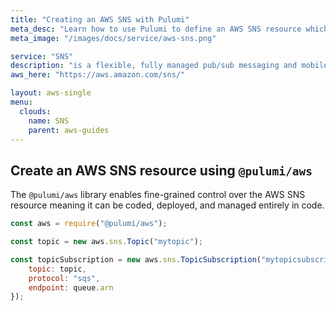 ```yaml
---
title: "Creating an AWS SNS with Pulumi"
meta_desc: "Learn how to use Pulumi to define an AWS SNS resource which can then be deployed to AWS and managed as infrastructure as code."
meta_image: "/images/docs/service/aws-sns.png"

service: "SNS"
description: "is a flexible, fully managed pub/sub messaging and mobile notifications service for coordinating the delivery of messages to subscribing endpoints and clients"
aws_here: "https://aws.amazon.com/sns/"

layout: aws-single
menu:
  clouds:
    name: SNS
    parent: aws-guides
---
```


## Create an AWS SNS resource using `@pulumi/aws`

The `@pulumi/aws` library enables fine-grained control over the AWS SNS resource meaning it can be coded, deployed, and managed entirely in code.

```javascript
const aws = require("@pulumi/aws");

const topic = new aws.sns.Topic("mytopic");

const topicSubscription = new aws.sns.TopicSubscription("mytopicsubscription", {
    topic: topic,
    protocol: "sqs",
    endpoint: queue.arn
});
```
